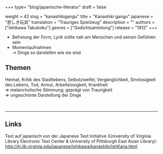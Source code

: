 +++
type= "blog/japanische-literatur"
draft = false

weight = 42
slug = "kanashikigangu"
title = "Kanashiki gangu"
japanese = "悲しき玩具"
translation = "Trauriges Spielzeug"
description = ""
authors = ["Ishikawa Takuboku"]
genres = ["Gedichtsammlung"]
release = "1912"
+++

- Befreiung der Form, Lyrik sollte nah am Menschen und seinen Gefühlen sein
- Momentaufnahmen  
-> Dinge so darstellen wie sie sind

## Themen

Heimat, Kritik des Stadtlebens, Selbstzweifel, Vergänglichkeit, Sinnlosigkeit des Lebens, Tod, Armut, Arbeitslosigkeit, Krankheit  
=> melancholische Stimmung; geprägt von Traurigkeit  
=> ungeschönte Darstellung der Dinge

&nbsp;

---

## Links

Text auf japanisch von der Japanese Text Initiative (University of Virginia Library Electronic Text Center & University of Pittsburgh East Asian Library):  
<http://jti.lib.virginia.edu/japanese/ishikawa/kanashiki/IshKana.html>